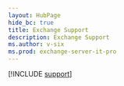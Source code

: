 ```yaml
--- 
layout: HubPage
hide_bc: true
title: Exchange Support
description: Exchange Support
ms.author: v-six
ms.prod: exchange-server-it-pro
---
```


[!INCLUDE [support](../../common/Office/includes/troubleshoot.md)]